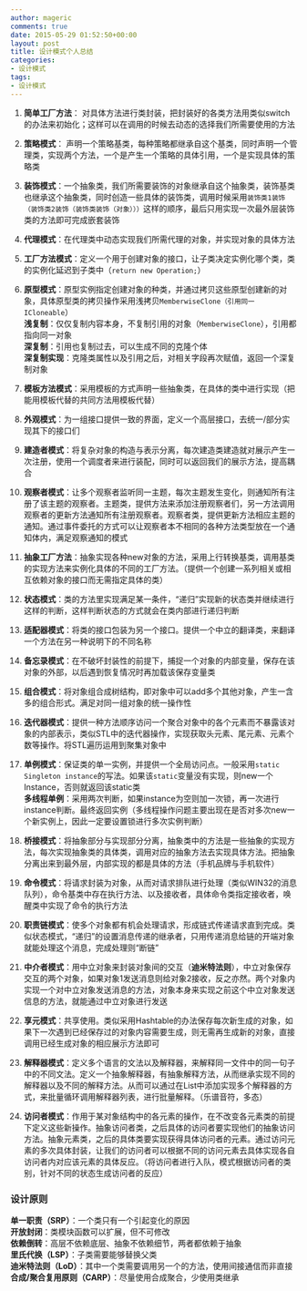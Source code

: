 ```yaml
---
author: mageric
comments: true
date: 2015-05-29 01:52:50+00:00
layout: post
title: 设计模式个人总结
categories:
- 设计模式
tags:
- 设计模式
---
```

1. **简单工厂方法**： 对具体方法进行类封装，把封装好的各类方法用类似switch的办法来初始化；这样可以在调用的时候去动态的选择我们所需要使用的方法   
2. **策略模式**： 声明一个策略基类，每种策略都继承自这个基类，同时声明一个管理类，实现两个方法，一个是产生一个策略的具体引用，一个是实现具体的策略类    
3. **装饰模式**：一个抽象类，我们所需要装饰的对象继承自这个抽象类，装饰基类也继承这个抽象类，同时创造一些具体的装饰类，调用时候采用`装饰类1装饰（装饰类2装饰（装饰类装饰（对象）））`这样的顺序，最后只用实现一次最外层装饰类的方法即可完成嵌套装饰    

4. **代理模式**：在代理类中动态实现我们所需代理的对象，并实现对象的具体方法     

5. **工厂方法模式**：定义一个用于创建对象的接口，让子类决定实例化哪个类，类的实例化延迟到子类中（`return new Operation;`）    

6. **原型模式**：原型实例指定创建对象的种类，并通过拷贝这些原型创建新的对象，具体原型类的拷贝操作采用浅拷贝`MemberwiseClone（引用同一ICloneable`）    
**浅复制**：仅仅复制内容本身，不复制引用的对象（`MemberwiseClone`），引用都指向同一对象     
**深复制**：引用也复制过去，可以生成不同的克隆个体    
**深复制实现**：克隆类属性以及引用之后，对相关字段再次赋值，返回一个深复制对象    

7. **模板方法模式**：采用模板的方式声明一些抽象类，在具体的类中进行实现（把能用模板代替的共同方法用模板代替）    

8. **外观模式**：为一组接口提供一致的界面，定义一个高层接口，去统一/部分实现其下的接口们    

9. **建造者模式**：将复杂对象的构造与表示分离，每次建造类建造就对展示产生一次注册，使用一个调度者来进行装配，同时可以返回我们的展示方法，提高耦合    
10. **观察者模式**：让多个观察者监听同一主题，每次主题发生变化，则通知所有注册了该主题的观察者。主题类，提供方法来添加注册观察者们，另一方法调用观察者的更新方法通知所有注册观察者。观察者类，提供更新方法相应主题的通知。通过事件委托的方式可以让观察者本不相同的各种方法类型放在一个通知体内，满足观察通知的模式    

11. **抽象工厂方法**：抽象实现各种new对象的方法，采用上行转换基类，调用基类的实现方法来实例化具体的不同的工厂方法。（提供一个创建一系列相关或相互依赖对象的接口而无需指定具体的类）    

12. **状态模式**：类的方法里实现满足某一条件，“递归”实现新的状态类并继续进行这样的判断，这样判断状态的方式就会在类内部进行递归判断    

13. **适配器模式**：将类的接口包装为另一个接口。提供一个中立的翻译类，来翻译一个方法在另一种说明下的不同名称   

14. **备忘录模式**：在不破坏封装性的前提下，捕捉一个对象的内部变量，保存在该对象的外部，以后遇到恢复情况时再加载该保存变量类   

15. **组合模式**：将对象组合成树结构，即对象中可以add多个其他对象，产生一含多的组合形式。满足对同一组对象的统一操作性    

16. **迭代器模式**：提供一种方法顺序访问一个聚合对象中的各个元素而不暴露该对象的内部表示，类似STL中的迭代器操作，实现获取头元素、尾元素、元素个数等操作。将STL遍历运用到聚集对象中    

17. **单例模式**：保证类的单一实例，并提供一个全局访问点。一般采用`static Singleton instance`的写法。如果该`static`变量没有实现，则new一个Instance，否则就返回该static类    
**多线程单例**：采用两次判断，如果instance为空则加一次锁，再一次进行instance判断。最终返回实例（多线程操作问题主要出现在是否对多次new一个新实例上，因此一定要设置锁进行多次实例判断）    

18. **桥接模式**：将抽象部分与实现部分分离，抽象类中的方法是一些抽象的实现方法，每次实现抽象类的具体类，调用对应的抽象方法去实现具体方法。把抽象分离出来到最外层，内部实现的都是具体的方法（手机品牌与手机软件）    

19. **命令模式**：将请求封装为对象，从而对请求排队进行处理（类似WIN32的消息队列），命令基类中存在执行方法、以及接收者，具体命令类指定接收者，唤醒类中实现了命令的执行方法    

20. **职责链模式**：使多个对象都有机会处理请求，形成链式传递请求直到完成。类似状态模式，“递归”的设置消息传递的继承者，只用传递消息给链的开端对象就能处理这个消息，完成处理则“断链”     

21. **中介者模式**：用中立对象来封装对象间的交互（**迪米特法则**），中立对象保存交互的两个对象，如果对象1发送消息则给对象2接收，反之亦然。两个对象内实现一个对中立对象发送消息的方法，对象本身来实现之前这个中立对象发送信息的方法，就能通过中立对象进行发送    

22. **享元模式**：共享使用。类似采用Hashtable的办法保存每次新生成的对象，如果下一次遇到已经保存过的对象内容需要生成，则无需再生成新的对象，直接调用已经生成对象的相应展示方法即可    

23. **解释器模式**：定义多个语言的文法以及解释器，来解释同一文件中的同一句子中的不同文法。定义一个抽象解释器，有抽象解释方法，从而继承实现不同的解释器以及不同的解释方法。从而可以通过在List中添加实现多个解释器的方式，来批量循环调用解释器列表，进行批量解释。（乐谱音符，多态）    

24. **访问者模式**：作用于某对象结构中的各元素的操作，在不改变各元素类的前提下定义这些新操作。抽象访问者类，之后具体的访问者要实现他们的抽象访问方法。抽象元素类，之后的具体类要实现获得具体访问者的元素。通过访问元素的多次具体封装，让我们的访问者可以根据不同的访问元素去具体实现各自访问者内对应该元素的具体反应。（将访问者进行入队，模式根据访问者的类别，针对不同的状态生成访问者的反应）    


### 设计原则
**单一职责（SRP）**：一个类只有一个引起变化的原因    
**开放封闭**：类模块函数可以扩展，但不可修改     
**依赖倒转**：高层不依赖底层、抽象不依赖细节，两者都依赖于抽象     
**里氏代换（LSP）**：子类需要能够替换父类    
**迪米特法则（LoD）**：其中一个类需要调用另一个的方法，使用间接通信而非直接     
**合成/聚合复用原则（CARP）**：尽量使用合成聚合，少使用类继承
